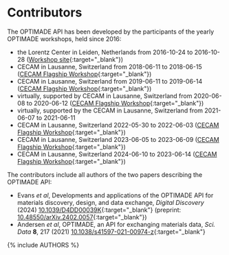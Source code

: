 # Contributors

The OPTIMADE API has been developed by the participants of the yearly OPTIMADE workshops, held since 2016:

- the Lorentz Center in Leiden, Netherlands from 2016-10-24 to 2016-10-28 ([Workshop site](https://www.lorentzcenter.nl/open-databases-integration-for-materials-design.html){:target="_blank"})
- CECAM in Lausanne, Switzerland from 2018-06-11 to 2018-06-15 ([CECAM Flagship Workshop](https://www.cecam.org/workshop-details/244){:target="_blank"})
- CECAM in Lausanne, Switzerland from 2019-06-11 to 2019-06-14 ([CECAM Flagship Workshop](https://www.cecam.org/workshop-details/154){:target="_blank"})
- virtually, supported by CECAM in Lausanne, Switzerland from 2020-06-08 to 2020-06-12 ([CECAM Flagship Workshop](https://www.cecam.org/workshop-details/991){:target="_blank"})
- virtually, supported by the CECAM in Lausanne, Switzerland from 2021-06-07 to 2021-06-11
- CECAM in Lausanne, Switzerland 2022-05-30 to 2022-06-03 ([CECAM Flagship Workshop](https://www.cecam.org/workshop-details/open-databases-integration-for-materials-design-52){:target="_blank"})
- CECAM in Lausanne, Switzerland 2023-06-05 to 2023-06-09 ([CECAM Flagship Workshop](https://www.cecam.org/workshop-details/1208){:target="_blank"})
- CECAM in Lausanne, Switzerland 2024-06-10 to 2023-06-14 ([CECAM Flagship Workshop](https://www.cecam.org/workshop-details/1280){:target="_blank"})

The contributors include all authors of the two papers describing the OPTIMADE API:

- Evans *et al*, Developments and applications of the OPTIMADE API for materials discovery, design, and data exchange, *Digital Discovery* (2024) [10.1039/D4DD00039K](https://doi.org/10.1039/D4DD00039K){:target="_blank"} (preprint: [10.48550/arXiv.2402.0057](https://doi.org/10.48550/arXiv.2402.00572){:target="_blank"})
- Andersen *et al*, OPTIMADE, an API for exchanging materials data, *Sci.  Data* **8**, 217 (2021) [10.1038/s41597-021-00974-z](https://doi.org/10.1038/s41597-021-00974-z){:target="_blank"}

{% include AUTHORS %}

